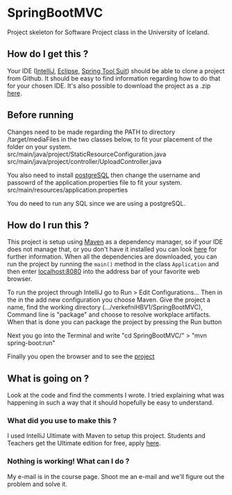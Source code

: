 # SpringBootMVC
Project skeleton for Software Project class in the University of Iceland.

## How do I get this ?
Your IDE ([IntelliJ](https://www.jetbrains.com/idea/), [Eclipse](https://eclipse.org/), [Spring Tool Suit](https://spring.io/tools)) should be able to clone a project from Github.
It should be easy to find information regarding how to do that for your chosen IDE.
It's also possible to download the project as a .zip [here](https://github.com/danielpall/SpringBootMVC/archive/master.zip).

## Before running
Changes need to be made regarding the PATH to directory /target/mediaFiles in the two classes below, to fit your placement of the folder on your system. <br>
src/main/java/project/StaticResourceConfiguration.java <br>
src/main/java/project/controller/UploadController.java

You also need to install [postgreSQL](http://www.postgresql.org/download/) then change the username and passowrd of the application.properties file to fit your system. <br>
src/main/resources/application.properties

You do need to run any SQL since we are using a postgreSQL.

## How do I run this ?
This project is setup using [Maven](https://maven.apache.org/what-is-maven.html) as a dependency manager, so if your IDE does not manage that, or you don't have it installed you can look [here](https://maven.apache.org/install.html) for further information.
When all the dependencies are downloaded, you can run the project by running the ``main()`` method in the class ``Application`` and then enter [localhost:8080](http://localhost:8080) into the address bar of your favorite web browser.

To run the project through IntelliJ go to Run > Edit Configurations... Then in the in the add new configuration you choose Maven.
Give the project a name, find the working directory (.../verkefniHBV1/SpringBootMVC), Command line is "package" and choose to resolve workplace artifacts.
When that is done you can package the project by pressing the Run button 

Next you go into the Terminal and write "cd SpringBootMVC/" > "mvn spring-boot:run"

Finally you open the browser and to see the [project](localhost:8080)
## What is going on ?
Look at the code and find the comments I wrote. I tried explaining what was happening in such a way that it should hopefully be easy to understand.

### What did you use to make this ?
I used IntelliJ Ultimate with Maven to setup this project. Students and Teachers get the Ultimate edition for free, apply [here](https://www.jetbrains.com/student/).

### Nothing is working! What can I do ?
My e-mail is in the course page. Shoot me an e-mail and we'll figure out the problem and solve it.

